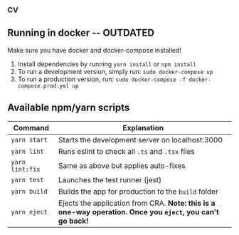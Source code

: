 ### CV

## Running in docker -- OUTDATED

Make sure you have docker and docker-compose installed!

1. Install dependencies by running `yarn install` or `npm install`
2. To run a development version, simply run: `sudo docker-compose up`
3. To run a production version, run: `sudo docker-compose -f docker-compose.prod.yml up`

## Available npm/yarn scripts

| Command         | Explanation                                                                                                  |
| --------------- | ------------------------------------------------------------------------------------------------------------ |
| `yarn start`    | Starts the development server on localhost:3000                                                              |
| `yarn lint`     | Runs eslint to check all `.ts` and `.tsx` files                                                              |
| `yarn lint:fix` | Same as above but applies auto-fixes                                                                         |
| `yarn test`     | Launches the test runner (jest)                                                                              |
| `yarn build`    | Builds the app for production to the `build` folder                                                          |
| `yarn eject`    | Ejects the application from CRA. **Note: this is a one-way operation. Once you `eject`, you can’t go back!** |
